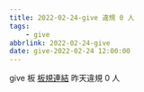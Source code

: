 ```yaml
---
title: 2022-02-24-give 違規 0 人
tags:
    - give
abbrlink: 2022-02-24-give
date: give-2022-02-24 12:00:00
---
```

give 板 [板規連結](https://www.ptt.cc/bbs/give/M.1612495900.A.C32.html)
昨天違規 0 人
